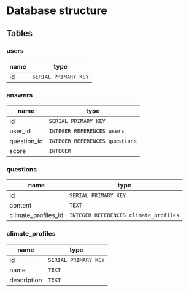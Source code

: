 # Database structure

## Tables
### users
| name | type                   |
| ---- | ---------------------- |
| id   | ``SERIAL PRIMARY KEY`` |

### answers
| name        | type                             |
| ----------- | -------------------------------- |
| id          | ``SERIAL PRIMARY KEY``           |
| user_id     | ``INTEGER REFERENCES users``     |
| question_id | ``INTEGER REFERENCES questions`` |
| score       | ``INTEGER``                      |

### questions
| name                | type                                    |
| ------------------- | --------------------------------------- |
| id                  | ``SERIAL PRIMARY KEY``                  |
| content             | ``TEXT``                                |
| climate_profiles_id | ``INTEGER REFERENCES climate_profiles`` |

### climate_profiles
| name        | type                   |
| ----------- | ---------------------- |
| id          | ``SERIAL PRIMARY KEY`` |
| name        | ``TEXT``               |
| description | ``TEXT``               |